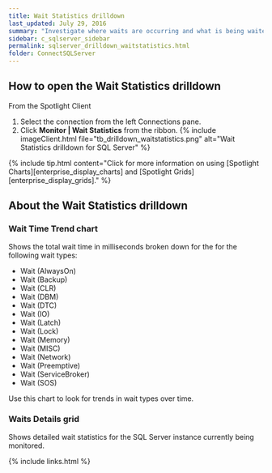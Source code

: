 ```yaml
---
title: Wait Statistics drilldown
last_updated: July 29, 2016
summary: "Investigate where waits are occurring and what is being waited for"
sidebar: c_sqlserver_sidebar
permalink: sqlserver_drilldown_waitstatistics.html
folder: ConnectSQLServer
---
```




## How to open the Wait Statistics drilldown

From the Spotlight Client

1. Select the connection from the left Connections pane.
2. Click **Monitor \| Wait Statistics** from the ribbon.
   {% include imageClient.html file="tb_drilldown_waitstatistics.png" alt="Wait Statistics drilldown for SQL Server" %}

{% include tip.html content="Click for more information on using [Spotlight Charts][enterprise_display_charts] and [Spotlight Grids][enterprise_display_grids]." %}


## About the Wait Statistics drilldown


### Wait Time Trend chart
Shows the total wait time in milliseconds broken down for the for the following wait types:

* Wait (AlwaysOn)
* Wait (Backup)
* Wait (CLR)
* Wait (DBM)
* Wait (DTC)
* Wait (IO)
* Wait (Latch)
* Wait (Lock)
* Wait (Memory)
* Wait (MISC)
* Wait (Network)
* Wait (Preemptive)
* Wait (ServiceBroker)
* Wait (SOS)

Use this chart to look for trends in wait types over time.

### Waits Details grid
Shows detailed wait statistics for the SQL Server instance currently being monitored.




{% include links.html %}
